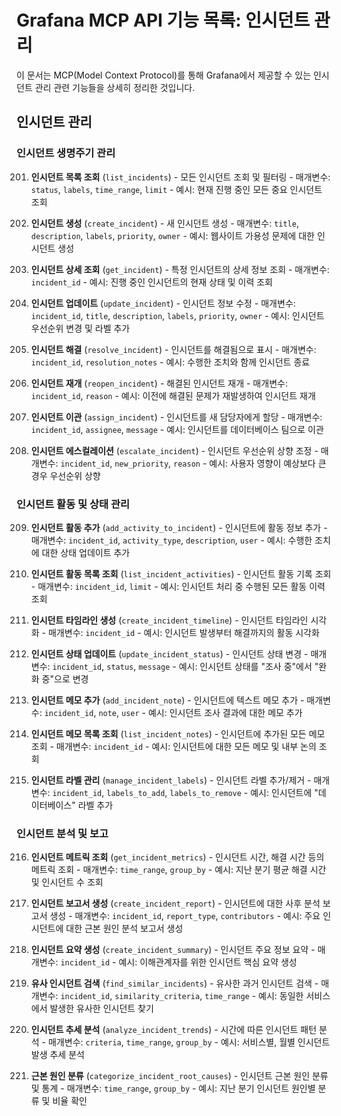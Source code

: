 # Grafana MCP API 기능 목록: 인시던트 관리

이 문서는 MCP(Model Context Protocol)를 통해 Grafana에서 제공할 수 있는 인시던트 관리 관련 기능들을 상세히 정리한 것입니다.

## 인시던트 관리

### 인시던트 생명주기 관리

201. **인시던트 목록 조회** (`list_incidents`)
    - 모든 인시던트 조회 및 필터링
    - 매개변수: `status`, `labels`, `time_range`, `limit`
    - 예시: 현재 진행 중인 모든 중요 인시던트 조회

202. **인시던트 생성** (`create_incident`)
    - 새 인시던트 생성
    - 매개변수: `title`, `description`, `labels`, `priority`, `owner`
    - 예시: 웹사이트 가용성 문제에 대한 인시던트 생성

203. **인시던트 상세 조회** (`get_incident`)
    - 특정 인시던트의 상세 정보 조회
    - 매개변수: `incident_id`
    - 예시: 진행 중인 인시던트의 현재 상태 및 이력 조회

204. **인시던트 업데이트** (`update_incident`)
    - 인시던트 정보 수정
    - 매개변수: `incident_id`, `title`, `description`, `labels`, `priority`, `owner`
    - 예시: 인시던트 우선순위 변경 및 라벨 추가

205. **인시던트 해결** (`resolve_incident`)
    - 인시던트를 해결됨으로 표시
    - 매개변수: `incident_id`, `resolution_notes`
    - 예시: 수행한 조치와 함께 인시던트 종료

206. **인시던트 재개** (`reopen_incident`)
    - 해결된 인시던트 재개
    - 매개변수: `incident_id`, `reason`
    - 예시: 이전에 해결된 문제가 재발생하여 인시던트 재개

207. **인시던트 이관** (`assign_incident`)
    - 인시던트를 새 담당자에게 할당
    - 매개변수: `incident_id`, `assignee`, `message`
    - 예시: 인시던트를 데이터베이스 팀으로 이관

208. **인시던트 에스컬레이션** (`escalate_incident`)
    - 인시던트 우선순위 상향 조정
    - 매개변수: `incident_id`, `new_priority`, `reason`
    - 예시: 사용자 영향이 예상보다 큰 경우 우선순위 상향

### 인시던트 활동 및 상태 관리

209. **인시던트 활동 추가** (`add_activity_to_incident`)
    - 인시던트에 활동 정보 추가
    - 매개변수: `incident_id`, `activity_type`, `description`, `user`
    - 예시: 수행한 조치에 대한 상태 업데이트 추가

210. **인시던트 활동 목록 조회** (`list_incident_activities`)
    - 인시던트 활동 기록 조회
    - 매개변수: `incident_id`, `limit`
    - 예시: 인시던트 처리 중 수행된 모든 활동 이력 조회

211. **인시던트 타임라인 생성** (`create_incident_timeline`)
    - 인시던트 타임라인 시각화
    - 매개변수: `incident_id`
    - 예시: 인시던트 발생부터 해결까지의 활동 시각화

212. **인시던트 상태 업데이트** (`update_incident_status`)
    - 인시던트 상태 변경
    - 매개변수: `incident_id`, `status`, `message`
    - 예시: 인시던트 상태를 "조사 중"에서 "완화 중"으로 변경

213. **인시던트 메모 추가** (`add_incident_note`)
    - 인시던트에 텍스트 메모 추가
    - 매개변수: `incident_id`, `note`, `user`
    - 예시: 인시던트 조사 결과에 대한 메모 추가

214. **인시던트 메모 목록 조회** (`list_incident_notes`)
    - 인시던트에 추가된 모든 메모 조회
    - 매개변수: `incident_id`
    - 예시: 인시던트에 대한 모든 메모 및 내부 논의 조회

215. **인시던트 라벨 관리** (`manage_incident_labels`)
    - 인시던트 라벨 추가/제거
    - 매개변수: `incident_id`, `labels_to_add`, `labels_to_remove`
    - 예시: 인시던트에 "데이터베이스" 라벨 추가

### 인시던트 분석 및 보고

216. **인시던트 메트릭 조회** (`get_incident_metrics`)
    - 인시던트 시간, 해결 시간 등의 메트릭 조회
    - 매개변수: `time_range`, `group_by`
    - 예시: 지난 분기 평균 해결 시간 및 인시던트 수 조회

217. **인시던트 보고서 생성** (`create_incident_report`)
    - 인시던트에 대한 사후 분석 보고서 생성
    - 매개변수: `incident_id`, `report_type`, `contributors`
    - 예시: 주요 인시던트에 대한 근본 원인 분석 보고서 생성

218. **인시던트 요약 생성** (`create_incident_summary`)
    - 인시던트 주요 정보 요약
    - 매개변수: `incident_id`
    - 예시: 이해관계자를 위한 인시던트 핵심 요약 생성

219. **유사 인시던트 검색** (`find_similar_incidents`)
    - 유사한 과거 인시던트 검색
    - 매개변수: `incident_id`, `similarity_criteria`, `time_range`
    - 예시: 동일한 서비스에서 발생한 유사한 인시던트 찾기

220. **인시던트 추세 분석** (`analyze_incident_trends`)
    - 시간에 따른 인시던트 패턴 분석
    - 매개변수: `criteria`, `time_range`, `group_by`
    - 예시: 서비스별, 월별 인시던트 발생 추세 분석

221. **근본 원인 분류** (`categorize_incident_root_causes`)
    - 인시던트 근본 원인 분류 및 통계
    - 매개변수: `time_range`, `group_by`
    - 예시: 지난 분기 인시던트 원인별 분류 및 비율 확인 
